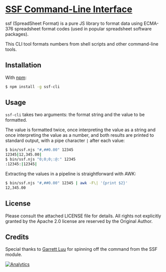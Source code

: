# [SSF Command-Line Interface](http://sheetjs.com)

ssf (SpreadSheet Format) is a pure JS library to format data using ECMA-376
spreadsheet format codes (used in popular spreadsheet software packages).

This CLI tool formats numbers from shell scripts and other command-line tools.

## Installation

With [npm](https://www.npmjs.org/package/ssf-cli):

```bash
$ npm install -g ssf-cli
```

## Usage

`ssf-cli` takes two arguments: the format string and the value to be formatted.

The value is formatted twice, once interpreting the value as a string and once
interpreting the value as a number, and both results are printed to standard
output, with a pipe character `|` after each value:

```bash
$ bin/ssf.njs "#,##0.00" 12345
12345|12,345.00|
$ bin/ssf.njs "0;0;0;:@:" 12345
:12345:|12345|
```

Extracting the values in a pipeline is straightforward with AWK:

```bash
$ bin/ssf.njs "#,##0.00" 12345 | awk -F\| '{print $2}'
12,345.00
```

## License

Please consult the attached LICENSE file for details.  All rights not explicitly
granted by the Apache 2.0 license are reserved by the Original Author.

## Credits

Special thanks to [Garrett Luu](https://garrettluu.com/) for spinning off the
command from the SSF module.

[![Analytics](https://ga-beacon.appspot.com/UA-36810333-1/SheetJS/ssf?pixel)](https://github.com/SheetJS/ssf)
